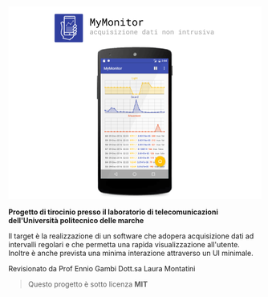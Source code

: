
![immagine](https://raw.githubusercontent.com/NicolaSabino/Monitor_1.0/master/immagine%20di%20presentazione%20app%20(1).png)


**Progetto di tirocinio presso il laboratorio di telecomunicazioni dell'Università politecnico delle marche**

Il target è la realizzazione di un software che adopera acquisizione dati ad intervalli regolari e che permetta una rapida visualizzazione all'utente. Inoltre è anche prevista una minima interazione attraverso un UI minimale.

Revisionato da
Prof Ennio Gambi
Dott.sa Laura Montatini



>Questo progetto è sotto licenza **MIT**

